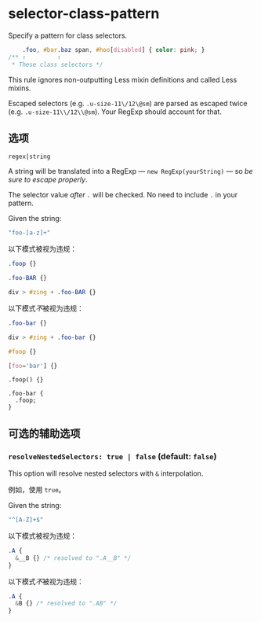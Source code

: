# selector-class-pattern

Specify a pattern for class selectors.

```css
    .foo, #bar.baz span, #hoo[disabled] { color: pink; }
/** ↑         ↑
 * These class selectors */
```

This rule ignores non-outputting Less mixin definitions and called Less mixins.

Escaped selectors (e.g. `.u-size-11\/12\@sm`) are parsed as escaped twice (e.g. `.u-size-11\\/12\\@sm`). Your RegExp should account for that.

## 选项

`regex|string`

A string will be translated into a RegExp — `new RegExp(yourString)` — so *be sure to escape properly*.

The selector value *after `.`* will be checked. No need to include `.` in your pattern.

Given the string:

```js
"foo-[a-z]+"
```

以下模式被视为违规：

```css
.foop {}
```

```css
.foo-BAR {}
```

```css
div > #zing + .foo-BAR {}
```

以下模式*不*被视为违规：

```css
.foo-bar {}
```

```css
div > #zing + .foo-bar {}
```

```css
#foop {}
```

```css
[foo='bar'] {}
```

```less
.foop() {}
```

```less
.foo-bar {
  .foop;
}
```

## 可选的辅助选项

### `resolveNestedSelectors: true | false` (default: `false`)

This option will resolve nested selectors with `&` interpolation.

例如，使用 `true`。

Given the string:

```js
"^[A-Z]+$"
```

以下模式被视为违规：

```css
.A {
  &__B {} /* resolved to ".A__B" */
}
```

以下模式*不*被视为违规：

```css
.A {
  &B {} /* resolved to ".AB" */
}
```
